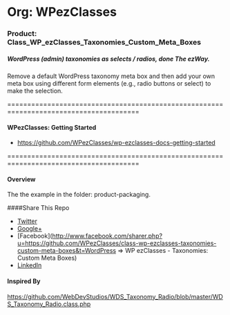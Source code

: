 # Org: WPezClasses
### Product: Class_WP_ezClasses_Taxonomies_Custom_Meta_Boxes

##### WordPress (admin) taxonomies as selects / radios, done The ezWay. 

Remove a default WordPress taxonomy meta box and then add your own meta box using different form elements (e.g., radio buttons or select) to make the selection.

=======================================================================================

#### WPezClasses: Getting Started
- https://github.com/WPezClasses/wp-ezclasses-docs-getting-started

=======================================================================================


#### Overview

The the example in the folder: product-packaging.


####Share This Repo

+ [Twitter](http://twitter.com/share?url=https%3A%2F%2Fgithub.com%2FWPezClasses%2Fclass-wp-ezclasses-taxonomies-custom-meta-boxes%2F&text=%23WordPress%20%3D%3E%20WP%20ezClasses%20-%20Taxonomies%3A%20Custom%20Meta%20Boxes%20%23GitHub%20%40WPezClasses%20Please%20RT)
+ [Google+](https://plus.google.com/share?url=https%3A%2F%2Fgithub.com%2FWPezClasses%2Fclass-wp-ezclasses-taxonomies-custom-meta-boxes%0A&title=WordPress%20%3D%3E%20WP%20ezClasses%20-%20Taxonomies%3A%20Custom%20Meta%20Boxes)
+ [Facebook](http://www.facebook.com/sharer.php?u=https://github.com/WPezClasses/class-wp-ezclasses-taxonomies-custom-meta-boxes&t=WordPress => WP ezClasses - Taxonomies: Custom Meta Boxes)
+ [LinkedIn](http://www.linkedin.com/shareArticle?mini=true&url=https%3A%2F%2Fgithub.com%2FWPezClasses%2Fclass-wp-ezclasses-taxonomies-custom-meta-boxes&title=WordPress%20%3D%3E%20WP%20ezClasses%20-%20Taxonomies%3A%20Custom%20Meta%20Boxes&summary=Remove%20a%20default%20WordPress%20taxonomy%20meta%20box%20and%20then%20add%20your%20own%20meta%20box%20using%20different%20form%20elements%20(e.g.%2C%20radio%20buttons%20or%20select)%20to%20make%20the%20selection.%0A)


#### Inspired By 

https://github.com/WebDevStudios/WDS_Taxonomy_Radio/blob/master/WDS_Taxonomy_Radio.class.php